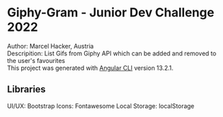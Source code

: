 # Giphy-Gram - Junior Dev Challenge 2022

Author: Marcel Hacker, Austria <br/>
Descripition: List Gifs from Giphy API which can be added and removed to the user's favourites <br/>
This project was generated with [Angular CLI](https://github.com/angular/angular-cli) version 13.2.1.

## Libraries

UI/UX: Bootstrap
Icons: Fontawesome
Local Storage: localStorage
